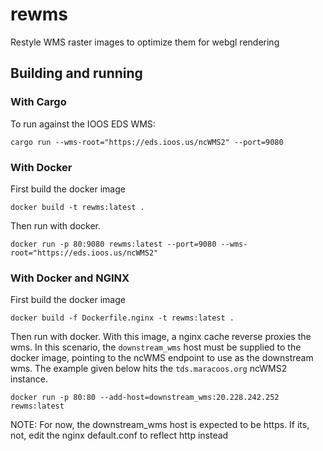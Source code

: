 # rewms

Restyle WMS raster images to optimize them for webgl rendering

## Building and running

### With Cargo

To run against the IOOS EDS WMS:

```
cargo run --wms-root="https://eds.ioos.us/ncWMS2" --port=9080
```

### With Docker

First build the docker image

```
docker build -t rewms:latest .
```

Then run with docker. 

```
docker run -p 80:9080 rewms:latest --port=9080 --wms-root="https://eds.ioos.us/ncWMS2"
```

### With Docker and NGINX

First build the docker image

```
docker build -f Dockerfile.nginx -t rewms:latest .
```

Then run with docker. With this image, a nginx cache reverse proxies the wms. In this scenario, the `downstream_wms` host must be supplied to the docker image, pointing to the ncWMS endpoint to use as the downstream wms. The example given below hits the `tds.maracoos.org` ncWMS2 instance.

```
docker run -p 80:80 --add-host=downstream_wms:20.228.242.252 rewms:latest
```

NOTE: For now, the downstream_wms host is expected to be https. If its, not, edit the nginx default.conf to reflect http instead